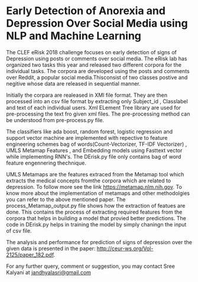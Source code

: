 # Early Detection of Anorexia and Depression Over Social Media using NLP and Machine Learning

The CLEF eRisk 2018 challenge focuses on early detection of signs of Depression using posts or comments over social
media. The eRisk lab has organized two tasks this year and released two different corpora for the individual tasks. The corpora are developed using the posts and comments over Reddit, a popular social media.Thisconsist of two classes postive and negitive whose data are released in sequential manner.

Initially the corpara are realeased in XMl file format. They are then processed into an csv file format by extracting only Subject_id , Classlabel and text of each individual users. Xml  ELement Tree library are used for pre-processing the text fro given xml files. The pre-processing method can be understood from pre-process.py file.

The classifiers like ada boost, random forest, logistic regression and support vector machine are implemented with repective to feature engineering schemes  bag of words(Count-Vectorizer, TF-IDF Vectorizer) , UMLS Metamap Features , and Embedding models  using Fasttext vector while implementing RNN's. The DErisk.py file only contains bag of word feature engennering thechnique.

UMLS Metamaps are the features extraced from the Metamap tool which extracts the medical concepts fromthe corpora which are related to depression. To follow more see the link https://metamap.nlm.nih.gov. To know more about the implementation of metamaps and other methodolgies you can refer to the above mentioned paper. The process_Metamap_output.py file shows how the extraction of featues are done.
This contains the process of extracting  required features from the corpora that helps in building a model that provied better predictions. The code in DErisk.py helps in training the model by simply chaningn the input of csv file.

The analysis and performance for prediction of signs of depression over the given data is presented in the paper: http://ceur-ws.org/Vol-2125/paper_182.pdf.  

For any further query, comment or suggestion, you may contact Sree Kalyani at jandhyalasri@gmail.com


